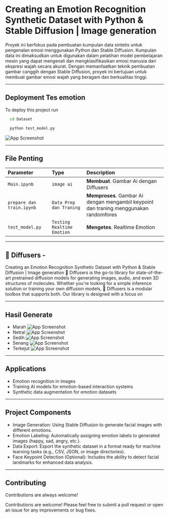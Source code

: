 
# Creating an Emotion Recognition Synthetic Dataset with Python & Stable Diffusion | Image generation

Proyek ini berfokus pada pembuatan kumpulan data sintetis untuk pengenalan emosi menggunakan Python dan Stable Diffusion. Kumpulan data ini dimaksudkan untuk digunakan dalam pelatihan model pembelajaran mesin yang dapat mengenali dan mengklasifikasikan emosi manusia dari ekspresi wajah secara akurat. Dengan memanfaatkan teknik pembuatan gambar canggih dengan Stable Diffusion, proyek ini bertujuan untuk membuat gambar emosi wajah yang beragam dan berkualitas tinggi.

---
## Deployment Tes emotion

To deploy this project run

```bash
  cd Dataset
```
```bash
  python test_model.py
```
![App Screenshot](/asset/hasil.jpg)

---

## File Penting


| Parameter | Type     | Description                |
| :-------- | :------- | :------------------------- |
| `Main.ipynb` | `image ai` | **Membuat**. Gambar Ai dengan Diffusers  |
| `prepare dan train.ipynb` | `Data Prep dan Traning` | **Memproses**. Gambar Ai dengan mengambil keypoint dan traning menggunakan randomfores  |
| `test_model.py` | `Testing Realtime Emotion` | **Mengetes**. Realtime Emotion  |

---

## 🤗 Diffusers - 
Creating an Emotion Recognition Synthetic Dataset with Python & Stable Diffusion | Image generation
🤗 Diffusers is the go-to library for state-of-the-art pretrained diffusion models for generating images, audio, and even 3D structures of molecules. Whether you're looking for a simple inference solution or training your own diffusion models, 🤗 Diffusers is a modular toolbox that supports both. Our library is designed with a focus on

---

## Hasil Generate

- Marah
![App Screenshot](/asset/marah.png)
- Netral
![App Screenshot](/asset/netral.png)
- Sedih
![App Screenshot](/asset/sedih.png)
- Senang
![App Screenshot](/asset/senang.png)
- Terkejut
![App Screenshot](/asset/terkejut.png)

---

## Applications
- Emotion recognition in images
- Training AI models for emotion-based interaction systems
- Synthetic data augmentation for emotion datasets

---

## Project Components
- Image Generation: Using Stable Diffusion to generate facial images with different emotions.
- Emotion Labeling: Automatically assigning emotion labels to generated images (happy, sad, angry, etc.).
- Data Export: Export the synthetic dataset in a format ready for machine learning tasks (e.g., CSV, JSON, or image directories).
- Face Keypoint Detection (Optional): Includes the ability to detect facial landmarks for enhanced data analysis.
---
## Contributing

Contributions are always welcome!

Contributions are welcome! Please feel free to submit a pull request or open an issue for any improvements or bug fixes.



